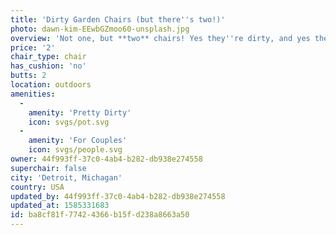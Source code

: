 ```yaml
---
title: 'Dirty Garden Chairs (but there''s two!)'
photo: dawn-kim-EEwbGZmoo60-unsplash.jpg
overview: 'Not one, but **two** chairs! Yes they''re dirty, and yes they''re in the middle of a public garden with no privacy, but there''s two.'
price: '2'
chair_type: chair
has_cushion: 'no'
butts: 2
location: outdoors
amenities:
  -
    amenity: 'Pretty Dirty'
    icon: svgs/pot.svg
  -
    amenity: 'For Couples'
    icon: svgs/people.svg
owner: 44f993ff-37c0-4ab4-b282-db938e274558
superchair: false
city: 'Detroit, Michagan'
country: USA
updated_by: 44f993ff-37c0-4ab4-b282-db938e274558
updated_at: 1585331683
id: ba8cf81f-7742-4366-b15f-d238a8663a50
---
```

